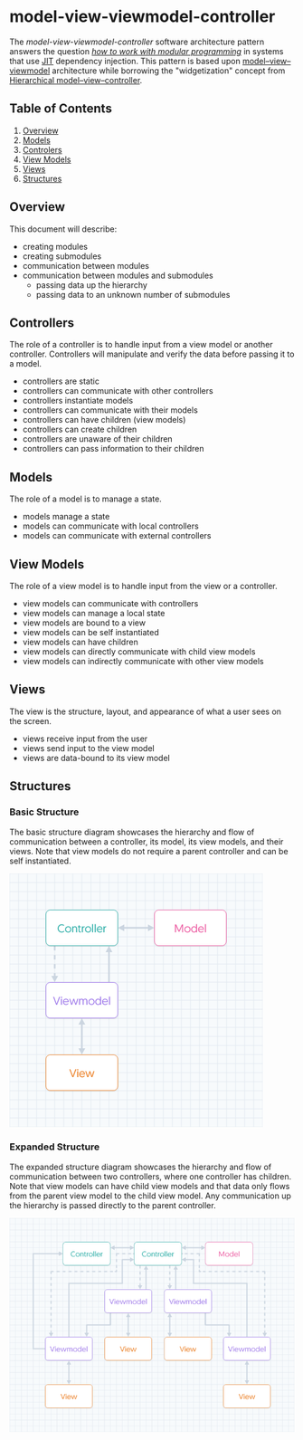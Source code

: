 # model-view-viewmodel-controller

The *model-view-viewmodel-controller* software architecture pattern answers the question *[how to work with modular programming](https://en.wikipedia.org/wiki/Modular_programming)* in systems that use [JIT](https://en.wikipedia.org/wiki/Just-in-time_compilation) dependency injection. This pattern is based upon [model–view–viewmodel](https://en.wikipedia.org/wiki/Model%E2%80%93view%E2%80%93viewmodel) architecture while borrowing the "widgetization" concept from [Hierarchical model–view–controller](https://en.wikipedia.org/wiki/Hierarchical_model–view–controller).

## Table of Contents

1. [Overview](#overview)
1. [Models](#models)
1. [Controlers](#controllers)
1. [View Models](#view-models)
1. [Views](#views)
1. [Structures](#structures)

## Overview

This document will describe:

- creating modules
- creating submodules
- communication between modules
- communication between modules and submodules
    - passing data up the hierarchy
    - passing data to an unknown number of submodules

## Controllers

The role of a controller is to handle input from a view model or another controller. Controllers will manipulate and verify the data before passing it to a model.

- controllers are static
- controllers can communicate with other controllers
- controllers instantiate models
- controllers can communicate with their models
- controllers can have children (view models)
- controllers can create children
- controllers are unaware of their children
- controllers can pass information to their children
    
## Models

The role of a model is to manage a state.

- models manage a state
- models can communicate with local controllers
- models can communicate with external controllers

## View Models

The role of a view model is to handle input from the view or a controller.

- view models can communicate with controllers
- view models can manage a local state
- view models are bound to a view
- view models can be self instantiated
- view models can have children
- view models can directly communicate with child view models
- view models can indirectly communicate with other view models

## Views

The view is the structure, layout, and appearance of what a user sees on the screen.

- views receive input from the user
- views send input to the view model
- views are data-bound to its view model

## Structures

### Basic Structure

The basic structure diagram showcases the hierarchy and flow of communication between a controller, its model, its view models, and their views. Note that view models do not require a parent controller and can be self instantiated.

![A basic model-view-viewmodel-controller structure](/images/basic-structure.png)

### Expanded Structure

The expanded structure diagram showcases the hierarchy and flow of communication between two controllers, where one controller has children. Note that view models can have child view models and that data only flows from the parent view model to the child view model. Any communication up the hierarchy is passed directly to the parent controller.

![An expanded model-view-viewmodel-controller structure](/images/expanded-structure.png)
